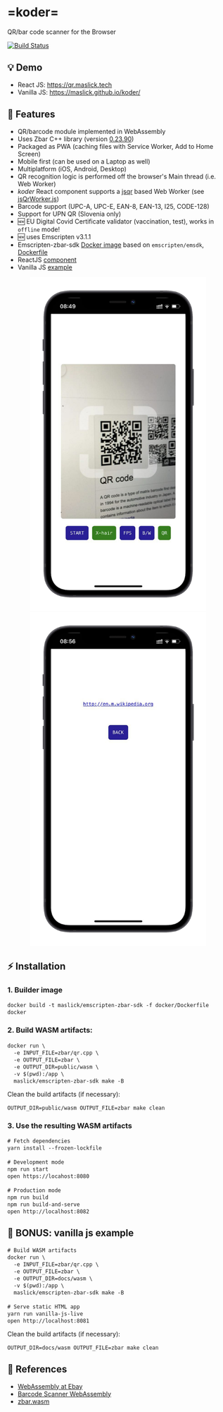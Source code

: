 # =koder=
QR/bar code scanner for the Browser

[![Build Status](https://github.com/maslick/koder-react/workflows/build/badge.svg)](https://github.com/maslick/koder-react/actions?query=workflow%3Abuild)

## :bulb: Demo
* React JS: https://qr.maslick.tech
* Vanilla JS: https://maslick.github.io/koder/


## 🚀 Features
* QR/barcode module implemented in WebAssembly
* Uses Zbar C++ library (version [0.23.90](https://github.com/mchehab/zbar))
* Packaged as PWA (caching files with Service Worker, Add to Home Screen)
* Mobile first (can be used on a Laptop as well)
* Multiplatform (iOS, Android, Desktop)
* QR recognition logic is performed off the browser's Main thread (i.e. Web Worker)
* *koder* React component supports a [jsqr](https://www.npmjs.com/package/jsqr) based Web Worker (see [jsQrWorker.js](./public/jsQrWorker.js))  
* Barcode support (UPC-A, UPC-E, EAN-8, EAN-13, I25, CODE-128)
* Support for UPN QR (Slovenia only)
* :new: EU Digital Covid Certificate validator (vaccination, test), works in ``offline`` mode!
* :new: uses Emscripten v3.1.1
* Emscripten-zbar-sdk [Docker image](https://hub.docker.com/r/maslick/emscripten-zbar-sdk) based on `emscripten/emsdk`, [Dockerfile](./docker/Dockerfile)
* ReactJS [component](./src/components/scan.js)
* Vanilla JS [example](./docs)

<p align="center" >
  <img src="./screenshots/app_1.png" width="400px" />
  <img src="./screenshots/app_2.png" width="400px" />
</p>

## ⚡ Installation

### 1. Builder image
```shell
docker build -t maslick/emscripten-zbar-sdk -f docker/Dockerfile docker
```

### 2. Build WASM artifacts:
```shell
docker run \
  -e INPUT_FILE=zbar/qr.cpp \
  -e OUTPUT_FILE=zbar \
  -e OUTPUT_DIR=public/wasm \
  -v $(pwd):/app \
  maslick/emscripten-zbar-sdk make -B
```

Clean the build artifacts (if necessary):
```shell
OUTPUT_DIR=public/wasm OUTPUT_FILE=zbar make clean
```

### 3. Use the resulting WASM artifacts

```shell
# Fetch dependencies
yarn install --frozen-lockfile

# Development mode
npm run start
open https://locahost:8080

# Production mode
npm run build
npm run build-and-serve
open http://localhost:8082
```


## :gem: BONUS: vanilla js example
```shell
# Build WASM artifacts
docker run \
  -e INPUT_FILE=zbar/qr.cpp \
  -e OUTPUT_FILE=zbar \
  -e OUTPUT_DIR=docs/wasm \
  -v $(pwd):/app \
  maslick/emscripten-zbar-sdk make -B

# Serve static HTML app
yarn run vanilla-js-live
open http://localhost:8081
```

Clean the build artifacts (if necessary):
```shell
OUTPUT_DIR=docs/wasm OUTPUT_FILE=zbar make clean
```

## 🔭 References
* [WebAssembly at Ebay](https://tech.ebayinc.com/engineering/webassembly-at-ebay-a-real-world-use-case/)
* [Barcode Scanner WebAssembly](https://barkeywolf.consulting/posts/barcode-scanner-webassembly/)
* [zbar.wasm](https://github.com/samsam2310/zbar.wasm)
